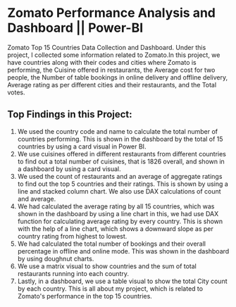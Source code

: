 # Zomato Performance Analysis and Dashboard || Power-BI


Zomato Top 15 Countries Data Collection and Dashboard.
Under this project, I collected some information related to Zomato.In this project, we have countries along with their codes and cities where Zomato is performing, the Cuisine offered in restaurants, the Average cost for two people, the Number of table bookings in online delivery and offline delivery, Average rating as per different cities and their restaurants, and the Total votes.
## Top Findings in this Project:
1. We used the country code and name to calculate the total number of countries performing. This is shown in the dashboard by the total of 15 countries by using a card visual in Power BI.
2. We use cuisines offered in different restaurants from different countries to find out a total number of cuisines, that is 1826 overall, and shown in a dashboard by using a card visual.
3. We used the count of restaurants and an average of aggregate ratings to find out the top 5 countries and their ratings. This is shown by using a line and stacked column chart. We also use DAX calculations of count and average.
4. We had calculated the average rating by all 15 countries, which was shown in the dashboard by using a line chart in this, we had use DAX function for calculating average rating by every country. This is shown with the help of a line chart, which shows a downward slope as per country rating from highest to lowest.
5. We had calculated the total number of bookings and their overall percentage in offline and online mode. This was shown in the dashboard by using doughnut charts.
6. We use a matrix visual to show countries and the sum of total restaurants running into each country.
7. Lastly, in a dashboard, we use a table visual to show the total City count by each country.
This is all about my project, which is related to Zomato's performance in the top 15 countries.

